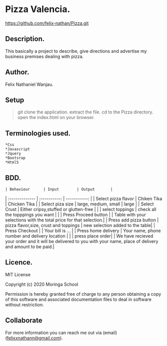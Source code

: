 # Pizza Valencia.
https://github.com/felix-nathan/Pizza.git

## Description.
This basically a project to describe, give directions and advertise my business premises dealing with pizza.


## Author.
Felix Nathaniel Wanjau.


## Setup
>git clone the application.
>extract the file.
>cd to the Pizza directory.
>open the index.html on your browser.


## Terminologies used.
    *Css
    *Javascript
    *Jquery
    *Bootsrap
    *Html5

## BDD.

    | Behaviour      | Input        | Output       |
| :------------- | :----------: | -----------: |
|  Select pizza flavor  |   Chiken Tika |   Chicken Tika   |
| Select piza size  | large, medium, small |  large  |
| Select Crust   |  Either cripsy,stuffed or glutten-free  |     |
| select toppings  |  check all the topppings you want     |     |
| Press Proceed button |     | Table with your selections with the total price for that selection.|
| Press add pizza button | pizza flavor,size, crust and toppings   | new selection added to the table|
| Press Checkout |     | Your bill is ...  |
| Press home delivery | Your name, phone number and delivery location     |  |
| press place order| | We have recieved your order and it will be delivered to you with your name, place of delivery and amount to be paid.|


## Licence.
MIT License

Copyright (c) 2020 Moringa School

Permission is hereby granted free of charge to any person obtaining a copy of this software and associated documentation files
to deal in software without restriction.


## Collaborate
For more information you can reach me out via (email) (felixxnathann@gmail.com). 




